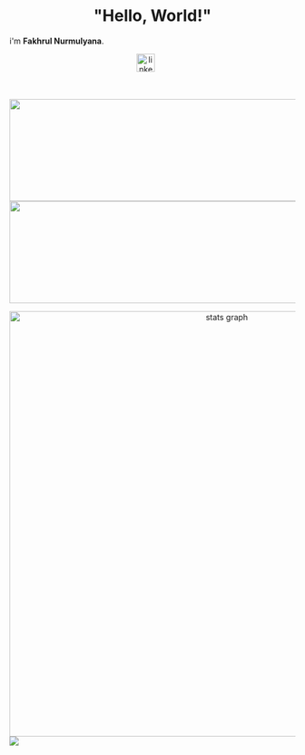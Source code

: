 <h1 align="center">"Hello, World!"</h1>


i'm **Fakhrul Nurmulyana**.

<p align="center">
  <a href="www.linkedin.com/in/fakhrul-nurmulyana-760745221"><img width="32px" alt="linkedin" title="linkedin" src="https://i.imgur.com/is4m8of.png"/></a>
  &#8287;&#8287;&#8287;&#8287;&#8287;
</p>

<br/>

<p align="center">
<a href="https://github.com/fakrulnurmulyana">
  <img height="180em" width=750 src="https://github-readme-stats-eight-theta.vercel.app/api?username=fakrulnurmulyana&show_icons=true&theme=merko&include_all_commits=true&count_private=true"/>
  <img height="180em" width=750 src="https://github-readme-stats-eight-theta.vercel.app/api/top-langs/?username=fakrulnurmulyana&layout=compact&langs_count=8&theme=merko"/>
</a>
</p>

<div align="center">
  <img src="http://github-profile-summary-cards.vercel.app/api/cards/profile-details?username=fakrulnurmulyana&theme=merko" width=750  alt="stats graph"/>

</div>
<img src= "https://github-readme-activity-graph.vercel.app/graph?username=fakrulnurmulyana&theme=merko">
